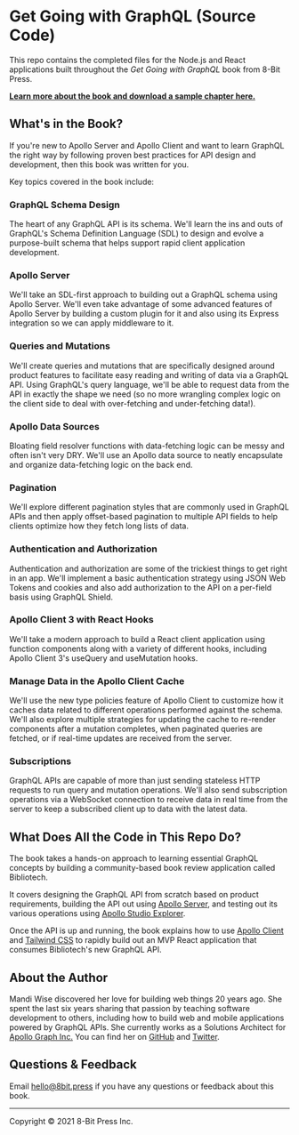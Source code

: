 # Get Going with GraphQL (Source Code)

This repo contains the completed files for the Node.js and React applications built throughout the _Get Going with GraphQL_ book from 8-Bit Press.

**[Learn more about the book and download a sample chapter here.](https://8bit.press/book/get-going-with-graphql)**

## What's in the Book?

If you're new to Apollo Server and Apollo Client and want to learn GraphQL the right way by following proven best practices for API design and development, then this book was written for you.

Key topics covered in the book include:

### GraphQL Schema Design

The heart of any GraphQL API is its schema. We'll learn the ins and outs of GraphQL's Schema Definition Language (SDL) to design and evolve a purpose-built schema that helps support rapid client application development.

### Apollo Server

We'll take an SDL-first approach to building out a GraphQL schema using Apollo Server. We'll even take advantage of some advanced features of Apollo Server by building a custom plugin for it and also using its Express integration so we can apply middleware to it.

### Queries and Mutations

We'll create queries and mutations that are specifically designed around product features to facilitate easy reading and writing of data via a GraphQL API. Using GraphQL's query language, we'll be able to request data from the API in exactly the shape we need (so no more wrangling complex logic on the client side to deal with over-fetching and under-fetching data!).

### Apollo Data Sources

Bloating field resolver functions with data-fetching logic can be messy and often isn't very DRY. We'll use an Apollo data source to neatly encapsulate and organize data-fetching logic on the back end.

### Pagination

We'll explore different pagination styles that are commonly used in GraphQL APIs and then apply offset-based pagination to multiple API fields to help clients optimize how they fetch long lists of data.

### Authentication and Authorization

Authentication and authorization are some of the trickiest things to get right in an app. We'll implement a basic authentication strategy using JSON Web Tokens and cookies and also add authorization to the API on a per-field basis using GraphQL Shield.

### Apollo Client 3 with React Hooks

We'll take a modern approach to build a React client application using function components along with a variety of different hooks, including Apollo Client 3's useQuery and useMutation hooks.

### Manage Data in the Apollo Client Cache

We'll use the new type policies feature of Apollo Client to customize how it caches data related to different operations performed against the schema. We'll also explore multiple strategies for updating the cache to re-render components after a mutation completes, when paginated queries are fetched, or if real-time updates are received from the server.

### Subscriptions

GraphQL APIs are capable of more than just sending stateless HTTP requests to run query and mutation operations. We'll also send subscription operations via a WebSocket connection to receive data in real time from the server to keep a subscribed client up to data with the latest data.

## What Does All the Code in This Repo Do?

The book takes a hands-on approach to learning essential GraphQL concepts by building a community-based book review application called Bibliotech.

It covers designing the GraphQL API from scratch based on product requirements, building the API out using [Apollo Server](https://www.apollographql.com/docs/apollo-server/), and testing out its various operations using [Apollo Studio Explorer](https://www.apollographql.com/docs/studio/explorer/).

Once the API is up and running, the book explains how to use [Apollo Client](https://www.apollographql.com/docs/react/) and [Tailwind CSS](https://tailwindcss.com/) to rapidly build out an MVP React application that consumes Bibliotech's new GraphQL API.

## About the Author

Mandi Wise discovered her love for building web things 20 years ago. She spent the last six years sharing that passion by teaching software development to others, including how to build web and mobile applications powered by GraphQL APIs. She currently works as a Solutions Architect for [Apollo Graph Inc.](https://www.apollographql.com/) You can find her on [GitHub](https://github.com/mandiwise) and [Twitter](https://twitter.com/mandiwise).

## Questions & Feedback

Email [hello@8bit.press](mailto:hello@8bit.press) if you have any questions or feedback about this book.

---

Copyright © 2021 8-Bit Press Inc.
